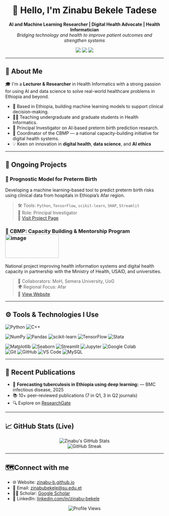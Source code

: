 <h1 align="center">👋 Hello, I'm Zinabu Bekele Tadese</h1>

<p align="center">
  <strong>AI and Machine Learning Researcher | Digital Health Advocate | Health Informatician </strong><br>
  <em>Bridging technology and health to improve patient outcomes and strengthen systems</em>
</p>

<p align="center">
  <a href="https://zinabu-b.github.io"><img src="https://img.shields.io/badge/Website-Zinabu_B-0e76a8?style=flat&logo=google-chrome" /></a>
  <a href="https://www.researchgate.net/profile/Zinabu-Tadese"><img src="https://img.shields.io/badge/ResearchGate-Profile-00ccbb?style=flat&logo=researchgate" /></a>
  <a href="https://www.linkedin.com/in/zinabubekele12/"><img src="https://img.shields.io/badge/LinkedIn-Zinabu_Bekele-blue?style=flat&logo=linkedin" /></a>
</p>

---

## 🧠 About Me

🎓 I'm a **Lecturer & Researcher** in Health Informatics with a strong passion for using AI and data science to solve real-world healthcare problems in Ethiopia and beyond.

- 📍 Based in Ethiopia, building machine learning models to support clinical decision-making.
- 👨‍🏫 Teaching undergraduate and graduate students in Health Informatics.
- 🔬 Principal Investigator on AI-based preterm birth prediction research.
- 🤝 Coordinator of the CBMP — a national capacity-building initiative for digital health systems.
- 💡 Keen on innovation in **digital health**, **data science**, and **AI ethics**

---

## 🔬 Ongoing Projects

### 🍼 Prognostic Model for Preterm Birth  
Developing a machine learning–based tool to predict preterm birth risks using clinical data from hospitals in Ethiopia’s Afar region.  
> 🛠 Tools: `Python`, `TensorFlow`, `scikit-learn`, `SHAP`, `Streamlit`  
> 📍 Role: Principal Investigator  
> 🔗 [Visit Project Page](https://zinabu-b.github.io)

### 🏥 CBMP: Capacity Building & Mentorship Program  <img width="170" height="75" alt="image" src="https://github.com/user-attachments/assets/d0bbd548-6ffc-4986-8482-337b4eef2c5a" />

National project improving health information systems and digital health capacity in partnership with the Ministry of Health, USAID, and universities.  
> 🤝 Collaborators: MoH, Semera University, UoG  
> 🌍 Regional Focus: Afar  
> 🔗 [View Website](https://cbmp.org.et/)

---

## ⚙️ Tools & Technologies I Use  

  
![Python](https://img.shields.io/badge/Python-3776AB?style=flat&logo=python&logoColor=white) ![C++](https://img.shields.io/badge/C++-00599C?style=flat&logo=c%2B%2B&logoColor=white)  

![NumPy](https://img.shields.io/badge/NumPy-013243?style=flat&logo=numpy&logoColor=white) ![Pandas](https://img.shields.io/badge/-Pandas-150458?style=flat&logo=pandas) ![scikit-learn](https://img.shields.io/badge/Scikit--learn-F7931E?style=flat&logo=scikitlearn&logoColor=white) ![TensorFlow](https://img.shields.io/badge/TensorFlow-FF6F00?style=flat&logo=tensorflow&logoColor=white) ![Stata](https://img.shields.io/badge/Stata-1A85FF?style=flat&logo=stata&logoColor=white)  

![Matplotlib](https://img.shields.io/badge/Matplotlib-11557c?style=flat&logo=plotly&logoColor=white) ![Seaborn](https://img.shields.io/badge/Seaborn-9A9A9A?style=flat&logo=python&logoColor=white) ![Streamlit](https://img.shields.io/badge/Streamlit-FF4B4B?style=flat&logo=streamlit&logoColor=white) ![Jupyter](https://img.shields.io/badge/Jupyter-F37626?style=flat&logo=jupyter&logoColor=white) ![Google Colab](https://img.shields.io/badge/Colab-F9AB00?style=flat&logo=googlecolab&logoColor=white)  
![Git](https://img.shields.io/badge/Git-F05032?style=flat&logo=git&logoColor=white) ![GitHub](https://img.shields.io/badge/GitHub-181717?style=flat&logo=github&logoColor=white) ![VS Code](https://img.shields.io/badge/VS%20Code-007ACC?style=flat&logo=visual-studio-code&logoColor=white) ![MySQL](https://img.shields.io/badge/MySQL-4479A1?style=flat&logo=mysql&logoColor=white)  


---

## 🧾 Recent Publications

- 📄 **Forecasting tuberculosis in Ethiopia using deep learning:** — BMC infectious disease, 2025  
- 📚 10+ peer-reviewed publications (7 in Q1, 3 in Q2 journals)  
- 🔍 Explore on [ResearchGate](https://www.researchgate.net/profile/Zinabu-Tadese)

---

## 📈 GitHub Stats (Live)

<p align="center">
  <img src="https://github-readme-stats.vercel.app/api?username=zinabu-b&show_icons=true&theme=default&hide_border=true" alt="Zinabu's GitHub Stats" />
  <br>
  <img src="https://github-readme-streak-stats.herokuapp.com/?user=zinabu-b&theme=default&hide_border=true" alt="GitHub Streak" />
</p>

---

## 🗺️Connect with me 

- 🌐 Website: [zinabu-b.github.io](https://zinabu-b.github.io)
- 📧 Email: zinabubekele@su.edu.et
- 🧑‍🔬 Scholar: [Google Scholar](https://scholar.google.com/citations?user=YRt0jnQAAAAJ&hl=en)
- 💼 LinkedIn: [linkedin.com/in/zinabu-bekele](https://www.linkedin.com/in/zinabubekele12/)

<p align="center">
  <img src="https://komarev.com/ghpvc/?username=zinabu-b&style=flat-square&color=blue" alt="Profile Views" />
</p>
